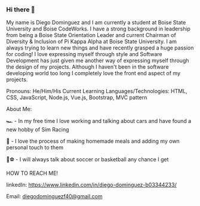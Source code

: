 ### Hi there 👋


My name is Diego Dominguez and I am currently a student at Boise State University and Boise CodeWorks. I have a strong background in leadership from being a Boise State Orientation Leader and current Chairman of Diversity & Inclusion of Pi Kappa Alpha at Boise State University. I am always trying to learn new things and have recently grasped a huge passion for coding! I love expressing myself through style and Software Development has just given me another way of expressing myself through the design of my projects. Although I haven't been in the software developing world too long I completely love the front end aspect of my projects. 

Pronouns: He/Him/His
Current Learning Languages/Technologies: HTML, CSS, JavaScript, Node.js, Vue.js, Bootstrap, MVC pattern

About Me:

🏎 - In my free time I love working and talking about cars and have found a new hobby of Sim Racing

🌮 - I love the process of making homemade meals and adding my own personal touch to them

🏀⚽️ - I will always talk about soccer or basketball any chance I get



HOW TO REACH ME!

linkedIn: https://www.linkedin.com/in/diego-dominguez-b03344233/

Email: diegodominguezf40@gmail.com



